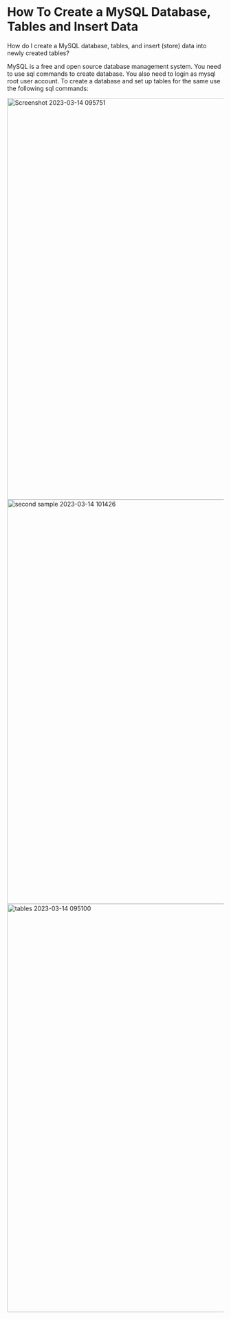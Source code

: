 # How To Create a MySQL Database, Tables and Insert Data

How do I create a MySQL database, tables, and insert (store) data into newly created tables?

MySQL is a free and open source database management system. You need to use sql commands to create database. You also need to login as mysql root user account. To create a database and set up tables for the same use the following sql commands:

<img width="932" alt="Screenshot 2023-03-14 095751" src="https://user-images.githubusercontent.com/114790551/228094520-6f2fdca7-13d7-4b5a-8ba4-3829c61e4703.png">

<img width="939" alt="second sample 2023-03-14 101426" src="https://user-images.githubusercontent.com/114790551/228094725-1ecd5e73-82f5-4beb-acbd-c9e8cae594d0.png">

<img width="948" alt="tables 2023-03-14 095100" src="https://user-images.githubusercontent.com/114790551/228094878-d3a1cd19-23fc-4f26-a7ca-4b3857320bd6.png">
